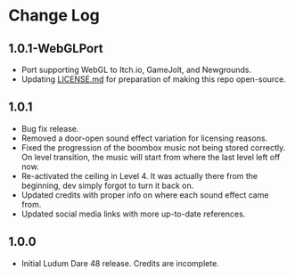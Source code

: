 # Change Log

## 1.0.1-WebGLPort

- Port supporting WebGL to Itch.io, GameJolt, and Newgrounds.
- Updating [LICENSE.md](/LICENSE.md) for preparation of making this repo open-source.

## 1.0.1

- Bug fix release.
- Removed a door-open sound effect variation for licensing reasons.
- Fixed the progression of the boombox music not being stored correctly.  On level transition, the music will start from where the last level left off now.
- Re-activated the ceiling in Level 4.  It was actually there from the beginning, dev simply forgot to turn it back on.
- Updated credits with proper info on where each sound effect came from.
- Updated social media links with more up-to-date references.

## 1.0.0

- Initial Ludum Dare 48 release.  Credits are incomplete.
